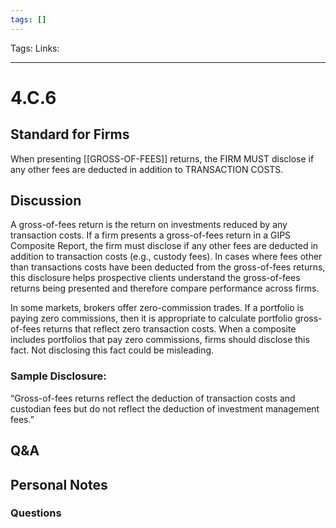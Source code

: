 ```yaml
---
tags: []
---
```

Tags:
Links: 
___
# 4.C.6
## Standard for Firms
When presenting [[GROSS-OF-FEES]] returns, the FIRM MUST disclose if any other fees are deducted in addition to TRANSACTION COSTS.
## Discussion
A gross-of-fees return is the return on investments reduced by any transaction costs. If a firm presents a gross-of-fees return in a GIPS Composite Report, the firm must disclose if any other fees are deducted in addition to transaction costs (e.g., custody fees). In cases where fees other than transactions costs have been deducted from the gross-of-fees returns, this disclosure helps prospective clients understand the gross-of-fees returns being presented and therefore compare performance across firms.

In some markets, brokers offer zero-commission trades. If a portfolio is paying zero commissions, then it is appropriate to calculate portfolio gross-of-fees returns that reflect zero transaction costs. When a composite includes portfolios that pay zero commissions, firms should disclose this fact. Not disclosing this fact could be misleading.
### Sample Disclosure:
“Gross-of-fees returns reflect the deduction of transaction costs and custodian fees but do not reflect the deduction of investment management fees.”
## Q&A

## Personal Notes

### Questions